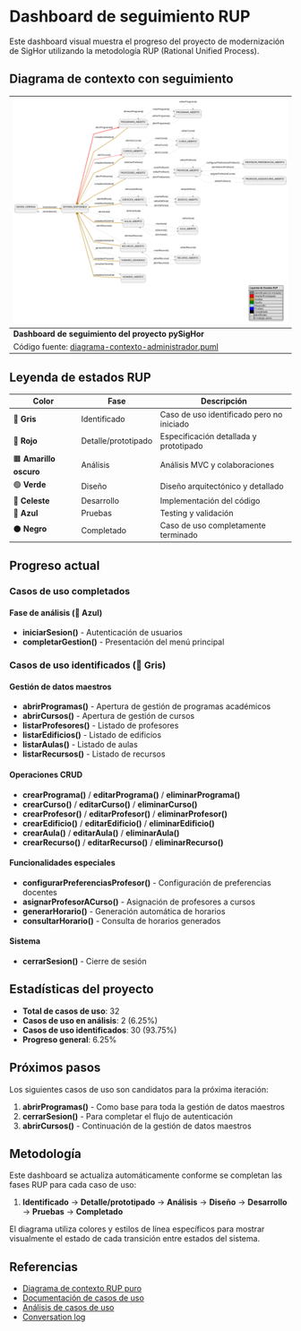 # Dashboard de seguimiento RUP

Este dashboard visual muestra el progreso del proyecto de modernización de SigHor utilizando la metodología RUP (Rational Unified Process).

## Diagrama de contexto con seguimiento

<div align=center>

|![Dashboard RUP - Diagrama de Contexto](/images/RUP/99-seguimiento/diagrama-contexto-administrador.svg)|
|-|
|**Dashboard de seguimiento del proyecto pySigHor**|
|Código fuente: [diagrama-contexto-administrador.puml](diagrama-contexto-administrador.puml)|

</div>

## Leyenda de estados RUP

|Color|Fase|Descripción|
|-|-|-|
|🔘 **Gris**|Identificado|Caso de uso identificado pero no iniciado|
|🔴 **Rojo**|Detalle/prototipado|Especificación detallada y prototipado|
|🟫 **Amarillo oscuro**|Análisis|Análisis MVC y colaboraciones|
|🟢 **Verde**|Diseño|Diseño arquitectónico y detallado|
|🔵 **Celeste**|Desarrollo|Implementación del código|
|🔵 **Azul**|Pruebas|Testing y validación|
|⚫ **Negro**|Completado|Caso de uso completamente terminado|

## Progreso actual

### Casos de uso completados

#### Fase de análisis (🔵 Azul)

- **iniciarSesion()** - Autenticación de usuarios
- **completarGestion()** - Presentación del menú principal

### Casos de uso identificados (🔘 Gris)

#### Gestión de datos maestros

- **abrirProgramas()** - Apertura de gestión de programas académicos
- **abrirCursos()** - Apertura de gestión de cursos
- **listarProfesores()** - Listado de profesores
- **listarEdificios()** - Listado de edificios
- **listarAulas()** - Listado de aulas
- **listarRecursos()** - Listado de recursos

#### Operaciones CRUD

- **crearPrograma()** / **editarPrograma()** / **eliminarPrograma()**
- **crearCurso()** / **editarCurso()** / **eliminarCurso()**
- **crearProfesor()** / **editarProfesor()** / **eliminarProfesor()**
- **crearEdificio()** / **editarEdificio()** / **eliminarEdificio()**
- **crearAula()** / **editarAula()** / **eliminarAula()**
- **crearRecurso()** / **editarRecurso()** / **eliminarRecurso()**

#### Funcionalidades especiales

- **configurarPreferenciasProfesor()** - Configuración de preferencias docentes
- **asignarProfesorACurso()** - Asignación de profesores a cursos
- **generarHorario()** - Generación automática de horarios
- **consultarHorario()** - Consulta de horarios generados

#### Sistema

- **cerrarSesion()** - Cierre de sesión

## Estadísticas del proyecto

- **Total de casos de uso**: 32
- **Casos de uso en análisis**: 2 (6.25%)
- **Casos de uso identificados**: 30 (93.75%)
- **Progreso general**: 6.25%

## Próximos pasos

Los siguientes casos de uso son candidatos para la próxima iteración:

1. **abrirProgramas()** - Como base para toda la gestión de datos maestros
2. **cerrarSesion()** - Para completar el flujo de autenticación
3. **abrirCursos()** - Continuación de la gestión de datos maestros

## Metodología

Este dashboard se actualiza automáticamente conforme se completan las fases RUP para cada caso de uso:

1. **Identificado** → **Detalle/prototipado** → **Análisis** → **Diseño** → **Desarrollo** → **Pruebas** → **Completado**

El diagrama utiliza colores y estilos de línea específicos para mostrar visualmente el estado de cada transición entre estados del sistema.

## Referencias

- [Diagrama de contexto RUP puro](../00-casos-uso/01-actores-casos-uso/diagrama-contexto-administrador.md)
- [Documentación de casos de uso](../00-casos-uso/02-detalle/)
- [Análisis de casos de uso](../01-analisis/casos-uso/)
- [Conversation log](../../conversation-log.md)
